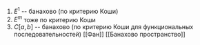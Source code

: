 1. $E^{1}$ -- банахово (по критерию Коши)
2. $E^{m}$ тоже по критерию Коши
3. $C[a,b]$ -- банахово (по критерию Коши для функциональных последовательностей)
[[Фан]] [[Банахово пространство]]
